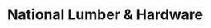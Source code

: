 ---
title: "National Lumber & Hardware"
url: /guaynabo/national-lumber-and-hardware/
shop: hardware
---